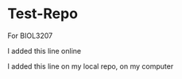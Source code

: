 # Test-Repo
 For BIOL3207
 
 I added this line online

 I added this line on my local repo, on my computer
